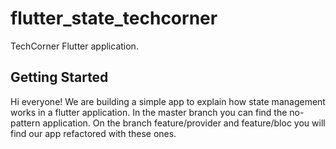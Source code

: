 # flutter_state_techcorner

TechCorner Flutter application.

## Getting Started

Hi everyone! We are building a simple app to explain how state management works in a flutter application. In the master branch you can find the no-pattern application. On the branch feature/provider and feature/bloc you will find our app refactored with these ones.
